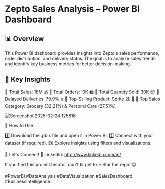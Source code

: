 # Zepto Sales Analysis – Power BI Dashboard
## 📊 Overview
This Power BI dashboard provides insights into Zepto's sales performance, order distribution, and delivery status. The goal is to analyze sales trends and identify key business metrics for better decision-making.

## 📌 Key Insights

🔹 Total Sales: 18M 💰
🔹 Total Orders: 10K 🛍️
🔹 Total Quantity Sold: 30K 📦
🔹 Delayed Deliveries: 79.9% ⏳
🔹 Top-Selling Product: Sprite 2L 🥤
🔹 Top Sales Category: Grocery (32.21%) & Personal Care (27.51%)

![Screenshot 2025-02-24 125816](https://github.com/user-attachments/assets/1e1816a9-756d-4c1d-9e6b-80a3e61143af)



🚀 How to Use

1️⃣ Download the .pbix file and open it in Power BI.
2️⃣ Connect with your dataset (if required).
3️⃣ Explore insights using filters and visualizations.

📢 Let's Connect!
🔗 LinkedIn: http://www.linkedin.com/in/

If you find this project helpful, don't forget to ⭐ Star the repo! 😊

#PowerBI #DataAnalysis #DataVisualization #SalesDashboard #BusinessIntelligence
